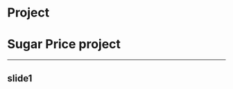 # Project
# Sugar Price project

----------------------------------------
slide1
----------------------------------------
